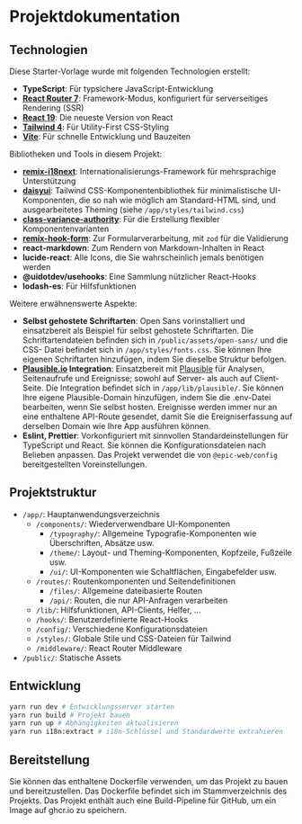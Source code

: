 # Projektdokumentation

## Technologien

Diese Starter-Vorlage wurde mit folgenden Technologien erstellt:

- **TypeScript**: Für typsichere JavaScript-Entwicklung
- **[React Router 7](https://reactrouter.com)**: Framework-Modus, konfiguriert für serverseitiges Rendering (SSR)
- **[React 19](https://react.dev/reference/react)**: Die neueste Version von React
- **[Tailwind 4](https://tailwindcss.com/docs/installation/using-vite)**: Für Utility-First CSS-Styling
- **[Vite](https://vite.dev/guide/)**: Für schnelle Entwicklung und Bauzeiten

Bibliotheken und Tools in diesem Projekt:

- **[remix-i18next](https://sergiodxa.github.io/remix-i18next/)**: Internationalisierungs-Framework für mehrsprachige Unterstützung
- **[daisyui](https://daisyui.com/)**: Tailwind CSS-Komponentenbibliothek für minimalistische UI-Komponenten, die so nah wie möglich am Standard-HTML sind, und ausgearbeitetes Theming (siehe `/app/styles/tailwind.css`)
- **[class-variance-authority](https://cva.style)**: Für die Erstellung flexibler Komponentenvarianten
- **[remix-hook-form](https://github.com/forge-42/remix-hook-form)**: Zur Formularverarbeitung, mit `zod` für die Validierung
- **react-markdown**: Zum Rendern von Markdown-Inhalten in React
- **lucide-react**: Alle Icons, die Sie wahrscheinlich jemals benötigen werden
- **@uidotdev/usehooks**: Eine Sammlung nützlicher React-Hooks
- **lodash-es**: Für Hilfsfunktionen

Weitere erwähnenswerte Aspekte:

- **Selbst gehostete Schriftarten**: Open Sans vorinstalliert und einsatzbereit als Beispiel für
  selbst gehostete Schriftarten. Die Schriftartendateien befinden sich in `/public/assets/open-sans/` und die CSS-
  Datei befindet sich in `/app/styles/fonts.css`. Sie können Ihre eigenen Schriftarten hinzufügen, indem Sie
  dieselbe Struktur befolgen.
- **[Plausible.io](https://plausible.io/) Integration**: Einsatzbereit mit
  [Plausible](https://plausible.io/) für Analysen, Seitenaufrufe und Ereignisse; sowohl auf Server- als auch auf Client-Seite. Die Integration befindet sich in `/app/lib/plausible/`. Sie können Ihre eigene Plausible-Domain hinzufügen, indem Sie
  die .env-Datei bearbeiten, wenn Sie selbst hosten. Ereignisse werden immer nur an eine enthaltene API-Route gesendet, damit Sie die Ereigniserfassung auf derselben Domain wie Ihre App ausführen können.
- **Eslint, Prettier**: Vorkonfiguriert mit sinnvollen Standardeinstellungen für TypeScript und React. Sie können
  die Konfigurationsdateien nach Belieben anpassen. Das Projekt verwendet die von `@epic-web/config` bereitgestellten Voreinstellungen.

## Projektstruktur

- `/app/`: Hauptanwendungsverzeichnis
  - `/components/`: Wiederverwendbare UI-Komponenten
    - `/typography/`: Allgemeine Typografie-Komponenten wie Überschriften, Absätze usw.
    - `/theme/`: Layout- und Theming-Komponenten, Kopfzeile, Fußzeile usw.
    - `/ui/`: UI-Komponenten wie Schaltflächen, Eingabefelder usw.
  - `/routes/`: Routenkomponenten und Seitendefinitionen
    - `/files/`: Allgemeine dateibasierte Routen
    - `/api/`: Routen, die nur API-Anfragen verarbeiten
  - `/lib/`: Hilfsfunktionen, API-Clients, Helfer, ...
  - `/hooks/`: Benutzerdefinierte React-Hooks
  - `/config/`: Verschiedene Konfigurationsdateien
  - `/styles/`: Globale Stile und CSS-Dateien für Tailwind
  - `/middleware/`: React Router Middleware
- `/public/`: Statische Assets

## Entwicklung

```bash
yarn run dev # Entwicklungsserver starten
yarn run build # Projekt bauen
yarn run up # Abhängigkeiten aktualisieren
yarn run i18n:extract # i18n-Schlüssel und Standardwerte extrahieren
```
## Bereitstellung

Sie können das enthaltene Dockerfile verwenden, um das Projekt zu bauen und bereitzustellen. Das Dockerfile befindet sich im Stammverzeichnis des Projekts. Das Projekt enthält auch eine Build-Pipeline für GitHub, um ein Image auf ghcr.io zu speichern.
